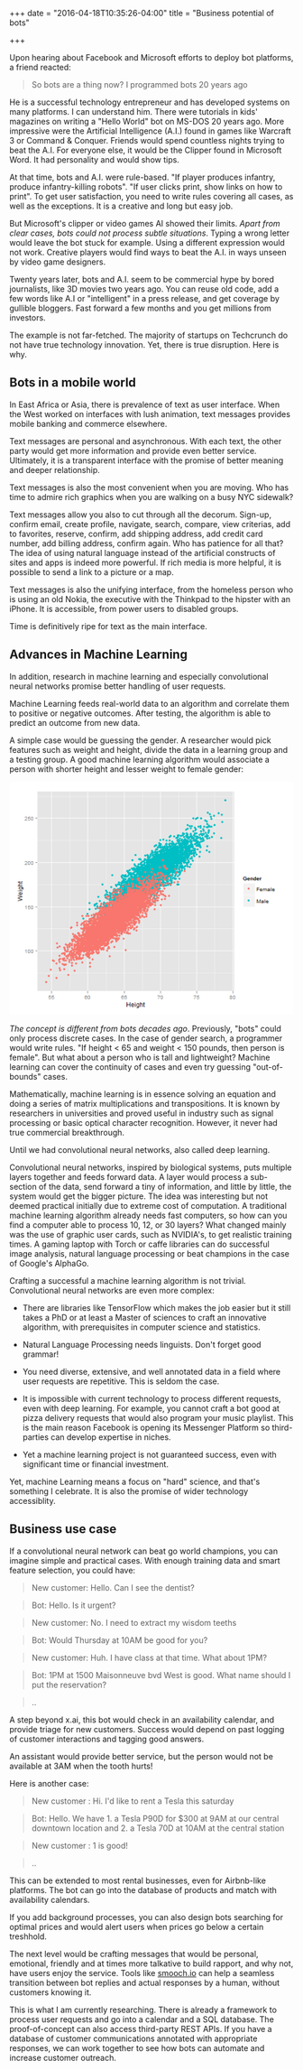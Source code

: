 +++
date = "2016-04-18T10:35:26-04:00"
title = "Business potential of bots"

+++

Upon hearing about Facebook and Microsoft efforts to deploy bot platforms, a friend reacted:

> So bots are a thing now? I programmed bots 20 years ago

He is a successful technology entrepreneur and has developed systems on many platforms. I can understand him. There were tutorials in kids' magazines on writing a "Hello World" bot on MS-DOS 20 years ago. More impressive were the Artificial Intelligence (A.I.) found in games like Warcraft 3 or Command & Conquer. Friends would spend countless nights trying to beat the A.I. For everyone else, it would be the Clipper found in Microsoft Word. It had personality and would show tips.

At that time, bots and A.I. were rule-based. "If player produces infantry, produce infantry-killing robots". "If user clicks print, show links on how to print". To get user satisfaction, you need to write rules covering all cases, as well as the exceptions. It is a creative and long but easy job.

But Microsoft's clipper or video games AI showed their limits. _Apart from clear cases, bots could not process subtle situations_. Typing a wrong letter would leave the bot stuck for example. Using a different expression would not work. Creative players would find ways to beat the A.I. in ways unseen by video game designers.

Twenty years later, bots and A.I. seem to be commercial hype by bored journalists, like 3D movies two years ago. You can reuse old code, add a few words like A.I or "intelligent" in a press release, and get coverage by gullible bloggers. Fast forward a few months and you get millions from investors.

The example is not far-fetched. The majority of startups on Techcrunch do not have true technology innovation. Yet, there is true disruption. Here is why.

## Bots in a mobile world

In East Africa or Asia, there is prevalence of text as user interface. When the West worked on interfaces with lush animation, text messages provides mobile banking and commerce elsewhere.

Text messages are personal and asynchronous. With each text, the other party would get more information and provide even better service. Ultimately, it is a transparent interface with the promise of better meaning and deeper relationship.

Text messages is also the most convenient when you are moving. Who has time to admire rich graphics when you are walking on a busy NYC sidewalk?

Text messages allow you also to cut through all the decorum. Sign-up, confirm email, create profile, navigate, search, compare, view criterias, add to favorites, reserve, confirm, add shipping address, add credit card number, add billing address, confirm again. Who has patience for all that? The idea of using natural language instead of the artificial constructs of sites and apps is indeed more powerful. If rich media is more helpful, it is possible to send a link to a picture or a map.

Text messages is also the unifying interface, from the homeless person who is using an old Nokia, the executive with the Thinkpad to the hipster with an iPhone. It is accessible, from power users to disabled groups.

Time is definitively ripe for text as the main interface.

## Advances in Machine Learning

In addition, research in machine learning and especially convolutional neural networks promise better handling of user requests.

Machine Learning feeds real-world data to an algorithm and correlate them to positive or negative outcomes. After testing, the algorithm is able to predict an outcome from new data.

A simple case would be guessing the gender. A researcher would pick features such as weight and height, divide the data in a learning group and a testing group. A good machine learning algorithm would associate a person with shorter height and lesser weight to female gender:

![Gender weight height](/images/rplot.png "[Gender weight height")

*The concept is different from bots decades ago*. Previously, "bots" could only process discrete cases. In the case of gender search, a programmer would write rules. "If height < 65 and weight < 150 pounds, then person is female". But what about a person who is tall and lightweight?  Machine learning can cover the continuity of cases and even try guessing "out-of-bounds" cases.

Mathematically, machine learning is in essence solving an equation and doing a series of matrix multiplications and transpositions. It is known by researchers in universities and proved useful in industry such as signal processing or basic optical character recognition. However, it never had true commercial breakthrough.

Until we had convolutional neural networks, also called deep learning.

Convolutional neural networks, inspired by biological systems, puts multiple layers together and feeds forward data. A layer would process a sub-section of the data, send forward a tiny of information, and little by little, the system would get the bigger picture. The idea was interesting but not deemed practical initially due to extreme cost of computation. A traditional machine learning algorithm already needs fast computers, so how can you find a computer able to process 10, 12, or 30 layers? What changed mainly was the use of graphic user cards, such as NVIDIA's, to get realistic training times. A gaming laptop with Torch or caffe libraries can do successful image analysis, natural language processing or beat champions in the case of Google's AlphaGo.

Crafting a successful a machine learning algorithm is not trivial. Convolutional neural networks are even more complex:

* There are libraries like TensorFlow which makes the job easier but it still takes a PhD or at least a Master of sciences to craft an innovative algorithm, with prerequisites in computer science and statistics.

* Natural Language Processing needs linguists. Don't forget good grammar!

* You need diverse, extensive, and well annotated data in a field where user requests are repetitive. This is seldom the case.

* It is impossible with current technology to process different requests, even with deep learning. For example, you cannot craft a bot good at pizza delivery requests that would also program your music playlist. This is the main reason Facebook is opening its Messenger Platform so third-parties can develop expertise in niches.

* Yet a machine learning project is not guaranteed success, even with significant time or financial investment.

Yet, machine Learning means a focus on "hard" science, and that's something I celebrate. It is also the promise of wider technology accessiblity.

## Business use case

If a convolutional neural network can beat go world champions, you can imagine simple and practical cases. With enough training data and smart feature selection, you could have:

> New customer: Hello. Can I see the dentist?

> Bot: Hello. Is it urgent?

> New customer: No. I need to extract my wisdom teeths

> Bot: Would Thursday at 10AM be good for you?

> New customer: Huh. I have class at that time. What about 1PM?

> Bot: 1PM at 1500 Maisonneuve bvd West is good. What name should I put the reservation?

> ..

A step beyond x.ai, this bot would check in an availability calendar, and provide triage for new customers. Success would depend on past logging of customer interactions and tagging good answers.

An assistant would provide better service, but the person would not be available at 3AM when the tooth hurts!

Here is another case:

> New customer : Hi. I'd like to rent a Tesla this saturday

> Bot: Hello. We have 1. a Tesla P90D for $300 at 9AM at our central downtown location and 2. a Tesla 70D at 10AM at the central station

> New customer : 1 is good!

> ..

This can be extended to most rental businesses, even for Airbnb-like platforms. The bot can go into the database of products and match with availability calendars.

If you add background processes, you can also design bots searching for optimal prices and would alert users when prices go below a certain treshhold.

The next level would be crafting messages that would be personal, emotional, friendly and at times more talkative to build rapport, and why not, have users enjoy the service. Tools like [smooch.io](https://smooch.io/) can help a seamless transition between bot replies and actual responses by a human, without customers knowing it.

This is what I am currently researching. There is already a framework to process user requests and go into a calendar and a SQL database. The proof-of-concept can also access third-party REST APIs. If you have a database of customer communications annotated with appropriate responses, we can work together to see how bots can automate and increase customer outreach.
